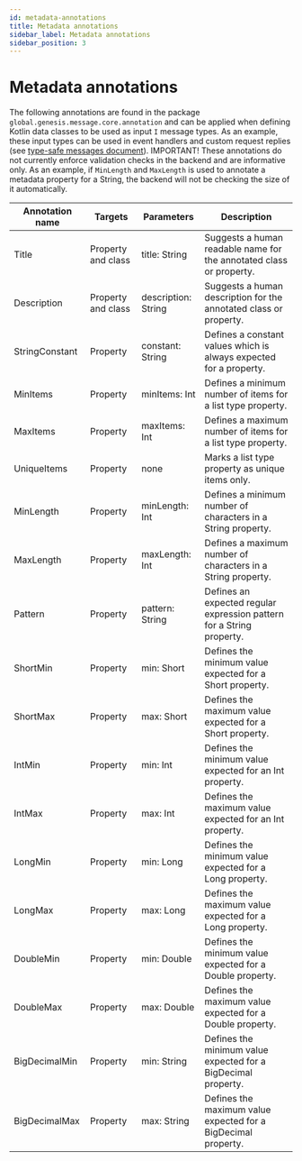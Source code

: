 ```yaml
---
id: metadata-annotations
title: Metadata annotations
sidebar_label: Metadata annotations
sidebar_position: 3
---
```


# Metadata annotations

The following annotations are found in the package `global.genesis.message.core.annotation` and can be applied when defining Kotlin data classes to be used as input `I` message types. As an example, these input types can be used in event handlers and custom request replies (see [type-safe messages document](type-safe-messages.md)). IMPORTANT! These annotations do not currently enforce validation checks in the backend and are informative only. As an example, if `MinLength` and `MaxLength` is used to annotate a metadata property for a String, the backend will not be checking the size of it automatically.

| Annotation name | Targets | Parameters | Description |
|----|----|----| --- |
| Title | Property and class | title: String | Suggests a human readable name for the annotated class or property.
| Description | Property and class | description: String | Suggests a human description for the annotated class or property.
| StringConstant | Property | constant: String | Defines a constant values which is always expected for a property.
| MinItems | Property | minItems: Int | Defines a minimum number of items for a list type property.
| MaxItems | Property | maxItems: Int | Defines a maximum number of items for a list type property.
| UniqueItems | Property | none | Marks a list type property as unique items only.
| MinLength | Property | minLength: Int | Defines a minimum number of characters in a String property.
| MaxLength | Property | maxLength: Int | Defines a maximum number of characters in a String property.
| Pattern | Property | pattern: String | Defines an expected regular expression pattern for a String property.
| ShortMin | Property | min: Short | Defines the minimum value expected for a Short property.
| ShortMax | Property | max: Short | Defines the maximum value expected for a Short property.
| IntMin | Property | min: Int | Defines the minimum value expected for an Int property.
| IntMax | Property | max: Int | Defines the maximum value expected for an Int property.
| LongMin | Property | min: Long | Defines the minimum value expected for a Long property.
| LongMax | Property | max: Long | Defines the maximum value expected for a Long property.
| DoubleMin | Property | min: Double | Defines the minimum value expected for a Double property.
| DoubleMax | Property | max: Double | Defines the maximum value expected for a Double property.
| BigDecimalMin | Property | min: String | Defines the minimum value expected for a BigDecimal property.
| BigDecimalMax | Property | max: String | Defines the maximum value expected for a BigDecimal property.
